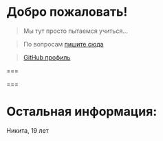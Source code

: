 # Добро пожаловать!

> Мы тут просто пытаемся учиться...

> По вопросам <a href="https://t.me/slyalike">пишите сюда</a>

> <a href="@mrniknikp">GitHub профиль</a>

===

===

# Остальная информация:
Никита, 19 лет